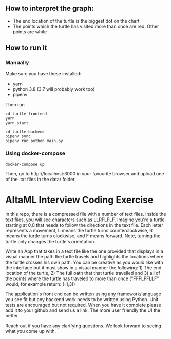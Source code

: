 ## How to interpret the graph:
- The end location of the turtle is the biggest dot on the chart
- The points which the turtle has visited more than once are red. Other points are white

## How to run it

### Manually
Make sure you have these installed:
- yarn
- python 3.8 (3.7 will probably work too)
- pipenv

Then run
```
cd turtle-frontend
yarn
yarn start

cd turtle-backend
pipenv sync
pipenv run python main.py
```

### Using docker-compose
```
docker-compose up
```

Then, go to http://localhost:3000 in your favourite browser and upload one of the .txt files in the data/ folder

# AltaML Interview Coding Exercise

In this repo, there is a compressed file with a number of text files. Inside the text files, you will see characters such as LLRFLFLF. Imagine you're a turtle starting at 0,0 that needs to follow the directions in the text file. Each letter represents a movement, L means the turtle turns counterclockwise, R means the turtle turns clockwise, and F means forward. Note, turning the turtle only changes the turtle's orientation.

Write an App that takes in a text file like the one provided that displays in a visual manner the path the turtle travels and highlights the locations where the turtle crosses his own path. You can be creative as you would like with the interface but it must show in a visual manner the following: 1) The end location of the turtle, 2) The full path that that turtle travelled and 3) all of the points where the turtle has traveled to more than once ("FFFLFFLLF" would, for example return: (-1,3))

The application's front end can be written using any framework/language you see fit but any backend work needs to be written using Python. Unit tests are encouraged but not required. When you have it complete please add it to your github and send us a link. The more user friendly the UI the better.

Reach out if you have any clarifying questions. We look forward to seeing what you come up with.
